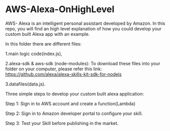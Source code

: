 # AWS-Alexa-OnHighLevel
AWS- Alexa is an intelligent personal assistant developed by Amazon. In this repo, you will find an high level explanation of how you could develop your custom built Alexa app with an example. 

In this folder there are different files:

1.main logic code(index.js),

2.alexa-sdk & aws-sdk (node-modules): To download these files into your folder on your computer, 
please refer this link: https://github.com/alexa/alexa-skills-kit-sdk-for-nodejs


3.datafiles(data.js).

Three simple steps to develop your custom built alexa application:

Step 1: Sign in to AWS account and create a function(Lambda) 

Step 2: Sign in to Amazon developer portal to configure your skill.

Step 3: Test your Skill before publishing in the market.
